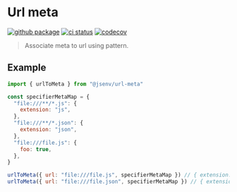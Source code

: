 # Url meta

[![github package](https://img.shields.io/github/package-json/v/jsenv/jsenv-url-meta.svg?label=package&logo=github)](https://github.com/jsenv/jsenv-url-meta/packages)
[![ci status](https://github.com/jsenv/jsenv-url-meta/workflows/ci/badge.svg)](https://github.com/jsenv/jsenv-url-meta/actions)
[![codecov](https://codecov.io/gh/jsenv/jsenv-url-meta/branch/master/graph/badge.svg)](https://codecov.io/gh/jsenv/jsenv-url-meta)

> Associate meta to url using pattern.

## Example

```js
import { urlToMeta } from "@jsenv/url-meta"

const specifierMetaMap = {
  "file:///**/*.js": {
    extension: "js",
  },
  "file:///**/*.json": {
    extension: "json",
  },
  "file:///file.js": {
    foo: true,
  },
}

urlToMeta({ url: "file:///file.js", specifierMetaMap }) // { extension: "js", foo: true }
urlToMeta({ url: "file:///file.json", specifierMetaMap }) // { extension: "json" }
```
